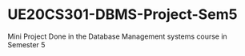 # UE20CS301-DBMS-Project-Sem5
Mini Project Done in the Database Management systems course in Semester 5
